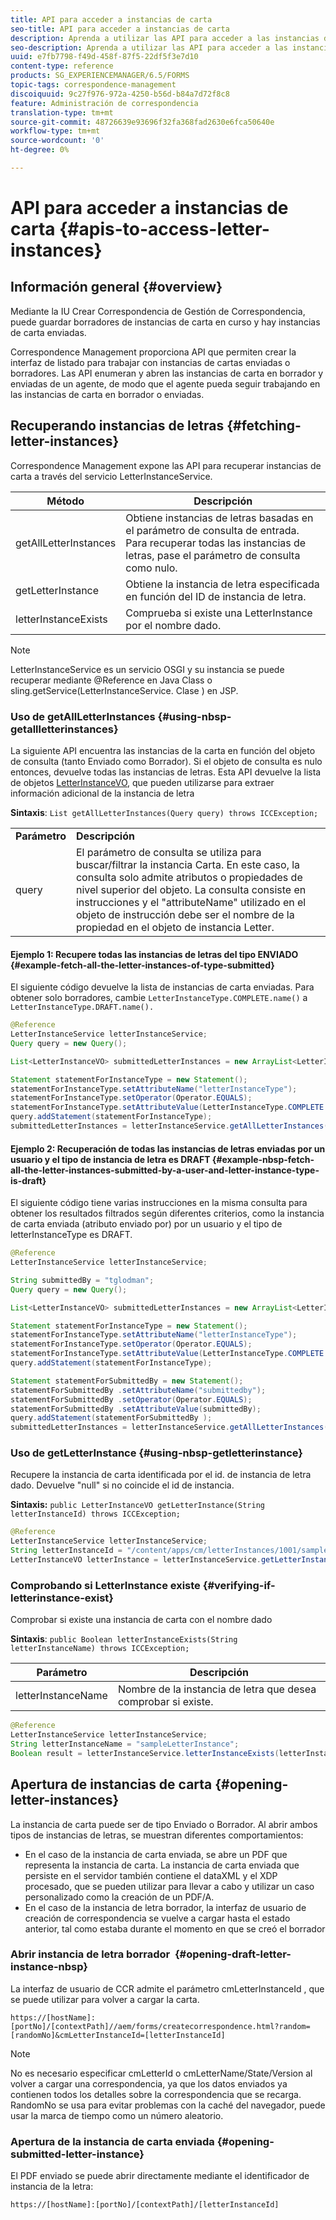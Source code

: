 ```yaml
---
title: API para acceder a instancias de carta
seo-title: API para acceder a instancias de carta
description: Aprenda a utilizar las API para acceder a las instancias de carta.
seo-description: Aprenda a utilizar las API para acceder a las instancias de carta.
uuid: e7fb7798-f49d-458f-87f5-22df5f3e7d10
content-type: reference
products: SG_EXPERIENCEMANAGER/6.5/FORMS
topic-tags: correspondence-management
discoiquuid: 9c27f976-972a-4250-b56d-b84a7d72f8c8
feature: Administración de correspondencia
translation-type: tm+mt
source-git-commit: 48726639e93696f32fa368fad2630e6fca50640e
workflow-type: tm+mt
source-wordcount: '0'
ht-degree: 0%

---
```



# API para acceder a instancias de carta {#apis-to-access-letter-instances}

## Información general {#overview}

Mediante la IU Crear Correspondencia de Gestión de Correspondencia, puede guardar borradores de instancias de carta en curso y hay instancias de carta enviadas.

Correspondence Management proporciona API que permiten crear la interfaz de listado para trabajar con instancias de cartas enviadas o borradores. Las API enumeran y abren las instancias de carta en borrador y enviadas de un agente, de modo que el agente pueda seguir trabajando en las instancias de carta en borrador o enviadas.

## Recuperando instancias de letras {#fetching-letter-instances}

Correspondence Management expone las API para recuperar instancias de carta a través del servicio LetterInstanceService.

| Método | Descripción |
|--- |--- |
| getAllLetterInstances | Obtiene instancias de letras basadas en el parámetro de consulta de entrada. Para recuperar todas las instancias de letras, pase el parámetro de consulta como nulo. |
| getLetterInstance | Obtiene la instancia de letra especificada en función del ID de instancia de letra. |
| letterInstanceExists | Comprueba si existe una LetterInstance por el nombre dado. |

>[!NOTE]
>
>LetterInstanceService es un servicio OSGI y su instancia se puede recuperar mediante @Reference en Java
>Class o sling.getService(LetterInstanceService. Clase ) en JSP.

### Uso de getAllLetterInstances {#using-nbsp-getallletterinstances}

La siguiente API encuentra las instancias de la carta en función del objeto de consulta (tanto Enviado como Borrador). Si el objeto de consulta es nulo entonces, devuelve todas las instancias de letras. Esta API devuelve la lista de objetos [LetterInstanceVO](https://helpx.adobe.com/aem-forms/6-2/javadocs/com/adobe/icc/dbforms/obj/LetterInstanceVO.html), que pueden utilizarse para extraer información adicional de la instancia de letra

**Sintaxis**:  `List getAllLetterInstances(Query query) throws ICCException;`

<table>
 <tbody>
  <tr>
   <td><strong>Parámetro</strong></td>
   <td><strong>Descripción</strong></td>
  </tr>
  <tr>
   <td>query</td>
   <td>El parámetro de consulta se utiliza para buscar/filtrar la instancia Carta. En este caso, la consulta solo admite atributos o propiedades de nivel superior del objeto. La consulta consiste en instrucciones y el "attributeName" utilizado en el objeto de instrucción debe ser el nombre de la propiedad en el objeto de instancia Letter.<br /> </td>
  </tr>
 </tbody>
</table>

#### Ejemplo 1: Recupere todas las instancias de letras del tipo ENVIADO {#example-fetch-all-the-letter-instances-of-type-submitted}

El siguiente código devuelve la lista de instancias de carta enviadas. Para obtener solo borradores, cambie `LetterInstanceType.COMPLETE.name()` a `LetterInstanceType.DRAFT.name().`

```java
@Reference
LetterInstanceService letterInstanceService;
Query query = new Query();

List<LetterInstanceVO> submittedLetterInstances = new ArrayList<LetterInstanceVO>();

Statement statementForInstanceType = new Statement();
statementForInstanceType.setAttributeName("letterInstanceType");
statementForInstanceType.setOperator(Operator.EQUALS);
statementForInstanceType.setAttributeValue(LetterInstanceType.COMPLETE.name());
query.addStatement(statementForInstanceType);
submittedLetterInstances = letterInstanceService.getAllLetterInstances(query);
```

#### Ejemplo 2: Recuperación de todas las instancias de letras enviadas por un usuario y el tipo de instancia de letra es DRAFT {#example-nbsp-fetch-all-the-letter-instances-submitted-by-a-user-and-letter-instance-type-is-draft}

El siguiente código tiene varias instrucciones en la misma consulta para obtener los resultados filtrados según diferentes criterios, como la instancia de carta enviada (atributo enviado por) por un usuario y el tipo de letterInstanceType es DRAFT.

```java
@Reference
LetterInstanceService letterInstanceService;

String submittedBy = "tglodman";
Query query = new Query();

List<LetterInstanceVO> submittedLetterInstances = new ArrayList<LetterInstanceVO>();

Statement statementForInstanceType = new Statement();
statementForInstanceType.setAttributeName("letterInstanceType");
statementForInstanceType.setOperator(Operator.EQUALS);
statementForInstanceType.setAttributeValue(LetterInstanceType.COMPLETE.name());
query.addStatement(statementForInstanceType);

Statement statementForSubmittedBy = new Statement();
statementForSubmittedBy .setAttributeName("submittedby");
statementForSubmittedBy .setOperator(Operator.EQUALS);
statementForSubmittedBy .setAttributeValue(submittedBy);
query.addStatement(statementForSubmittedBy );
submittedLetterInstances = letterInstanceService.getAllLetterInstances(query);
```

### Uso de getLetterInstance {#using-nbsp-getletterinstance}

Recupere la instancia de carta identificada por el id. de instancia de letra dado. Devuelve &quot;null&quot; si no coincide el id de instancia.

**Sintaxis:** `public LetterInstanceVO getLetterInstance(String letterInstanceId) throws ICCException;`

```java
@Reference
LetterInstanceService letterInstanceService;
String letterInstanceId = "/content/apps/cm/letterInstances/1001/sampleLetterInstance";
LetterInstanceVO letterInstance = letterInstanceService.getLetterInstance(letterInstanceId );
```

### Comprobando si LetterInstance existe {#verifying-if-letterinstance-exist}

Comprobar si existe una instancia de carta con el nombre dado

**Sintaxis**:  `public Boolean letterInstanceExists(String letterInstanceName) throws ICCException;`

| **Parámetro** | **Descripción** |
|---|---|
| letterInstanceName | Nombre de la instancia de letra que desea comprobar si existe. |

```java
@Reference
LetterInstanceService letterInstanceService;
String letterInstanceName = "sampleLetterInstance";
Boolean result = letterInstanceService.letterInstanceExists(letterInstanceName );
```

## Apertura de instancias de carta {#opening-letter-instances}

La instancia de carta puede ser de tipo Enviado o Borrador. Al abrir ambos tipos de instancias de letras, se muestran diferentes comportamientos:

* En el caso de la instancia de carta enviada, se abre un PDF que representa la instancia de carta. La instancia de carta enviada que persiste en el servidor también contiene el dataXML y el XDP procesado, que se pueden utilizar para llevar a cabo y utilizar un caso personalizado como la creación de un PDF/A.
* En el caso de la instancia de letra borrador, la interfaz de usuario de creación de correspondencia se vuelve a cargar hasta el estado anterior, tal como estaba durante el momento en que se creó el borrador

### Abrir instancia de letra borrador  {#opening-draft-letter-instance-nbsp}

La interfaz de usuario de CCR admite el parámetro cmLetterInstanceId , que se puede utilizar para volver a cargar la carta.

`https://[hostName]:[portNo]/[contextPath]//aem/forms/createcorrespondence.html?random=[randomNo]&cmLetterInstanceId=[letterInstanceId]`

>[!NOTE]
>
>No es necesario especificar cmLetterId o cmLetterName/State/Version al volver a cargar una correspondencia, ya que los datos enviados ya contienen todos los detalles sobre la correspondencia que se recarga. RandomNo se usa para evitar problemas con la caché del navegador, puede usar la marca de tiempo como un número aleatorio.

### Apertura de la instancia de carta enviada {#opening-submitted-letter-instance}

El PDF enviado se puede abrir directamente mediante el identificador de instancia de la letra:

`https://[hostName]:[portNo]/[contextPath]/[letterInstanceId]`
